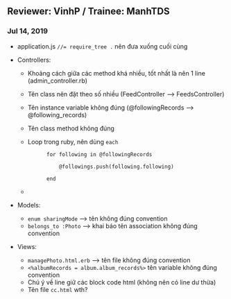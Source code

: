 
Reviewer: VinhP / Trainee: ManhTDS
-----

### Jul 14, 2019


 - application.js
`//= require_tree .` nên đưa xuống cuối cùng

 - Controllers:
	+ Khoảng cách giữa các method khá nhiều, tốt nhất là nên 1 line (admin_controller.rb)
	+ Tên class nên đặt theo số nhiều (FeedController --> FeedsController)
	+ Tên instance variable không đúng (@followingRecords --> @following_records)
	+ Tên class method không đúng
	+ Loop trong ruby, nên dùng `each`
	
				for following in @followingRecords

					@followings.push(following.following)

				end
	 + 
 - Models:
	 + `enum sharingMode` --> tên không đúng convention
	 + `belongs_to :Photo` --> khai báo tên association không đúng convention
	 
- Views:
	+ `managePhoto.html.erb` --> tên file không đúng convention
	+ `<%albumRecords = album.album_records%>` tên variable không đúng convention
	+ Chú ý về line giữ các block code html (không nên có line dư thừa)
	+ Tên file `cc.html` wth?
	
